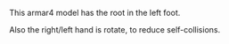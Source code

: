 This armar4 model has the root in the left foot.

Also the right/left hand is rotate, to reduce self-collisions.


